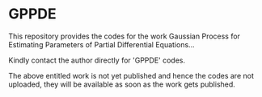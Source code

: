 # GPPDE
This repository provides the codes for the work Gaussian Process for Estimating Parameters of Partial Differential Equations...

Kindly contact the author directly for 'GPPDE' codes.

The above entitled work is not yet published and hence the codes are not uploaded, they will be available as soon as the work gets published.

